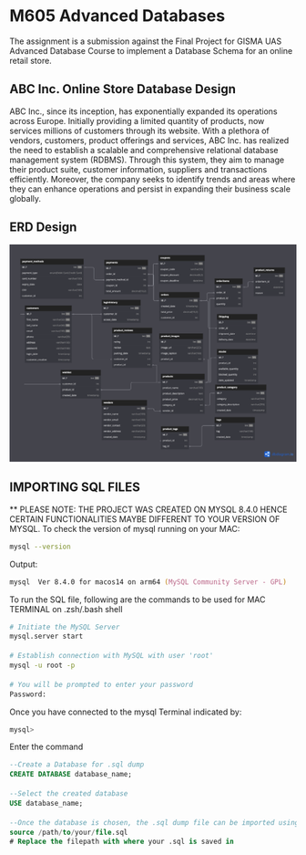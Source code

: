 # M605 Advanced Databases
The assignment is a submission against the Final Project for GISMA UAS Advanced Database Course to implement a Database Schema for an online retail store.

## ABC Inc. Online Store Database Design
ABC Inc., since its inception, has exponentially expanded its operations across Europe. Initially providing a limited quantity of products, now services millions of customers through its website. With a plethora of vendors, customers, product offerings and services, ABC Inc. has realized the need to establish a scalable and comprehensive relational database management system (RDBMS). Through this system, they aim to manage their product suite, customer information, suppliers and transactions efficiently. Moreover, the company seeks to identify trends and areas where they can enhance operations and persist in expanding their business scale globally.

## ERD Design
<p align="center">
  <img src="./ERD_M605.png">
</p>

## IMPORTING SQL FILES

** PLEASE NOTE: THE PROJECT WAS CREATED ON MYSQL 8.4.0 HENCE CERTAIN FUNCTIONALITIES MAYBE DIFFERENT TO YOUR VERSION OF MYSQL.
To check the version of mysql running on your MAC:

```zsh
mysql --version
```

Output:

```zsh
mysql  Ver 8.4.0 for macos14 on arm64 (MySQL Community Server - GPL)
```

To run the SQL file, following are the commands to be used for MAC TERMINAL on .zsh/.bash shell

```zsh
# Initiate the MySQL Server
mysql.server start

# Establish connection with MySQL with user 'root'
mysql -u root -p

# You will be prompted to enter your password
Password:
```
Once you have connected to the mysql Terminal indicated by:

```zsh
mysql>
```
Enter the command
```sql
--Create a Database for .sql dump
CREATE DATABASE database_name;

--Select the created database
USE database_name;

--Once the database is chosen, the .sql dump file can be imported using the following command:
source /path/to/your/file.sql
# Replace the filepath with where your .sql is saved in
```
